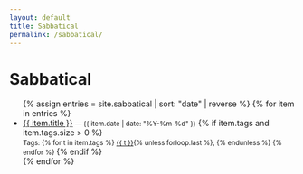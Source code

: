 ```yaml
---
layout: default
title: Sabbatical
permalink: /sabbatical/
---
```

<h1>Sabbatical</h1>

<ul>
{% assign entries = site.sabbatical | sort: "date" | reverse %}
{% for item in entries %}
  <li>
    <a href="{{ item.url | relative_url }}">{{ item.title }}</a>
    <small>— {{ item.date | date: "%Y-%m-%d" }}</small>
    {% if item.tags and item.tags.size > 0 %}
      <br><small>Tags: 
        {% for t in item.tags %}
          <a href="{{ '/sabbatical/tags/#' | append: t | relative_url }}">{{ t }}</a>{% unless forloop.last %}, {% endunless %}
        {% endfor %}
      </small>
    {% endif %}
  </li>
{% endfor %}
</ul>